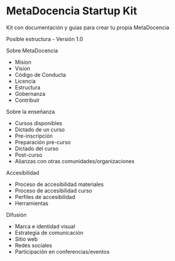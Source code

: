 # MetaDocencia Startup Kit
Kit con documentación y guias para crear tu propia MetaDocencia

Posible estructura - Versión 1.0

Sobre MetaDocencia
 - Mision
 - Vision
 - Código de Conducta
 - Licencia
 - Estructura
 - Gobernanza
 - Contribuir

Sobre la enseñanza
  - Cursos disponibles
  - Dictado de un curso
  -   Pre-inscripción
  -   Preparación pre-curso
  -   Dictado del curso
  -   Post-curso
  -   Alianzas con otras comunidades/organizaciones

Accesibilidad

  - Proceso de accesibilidad materiales
  - Proceso de accesibilidad curso
  - Perfiles de accesibilidad
  - Herramientas

Difusión
  - Marca e identidad visual
  - Estrategia de comunicación
  - Sitio web
  - Redes sociales
  - Participación en conferencias/eventos
